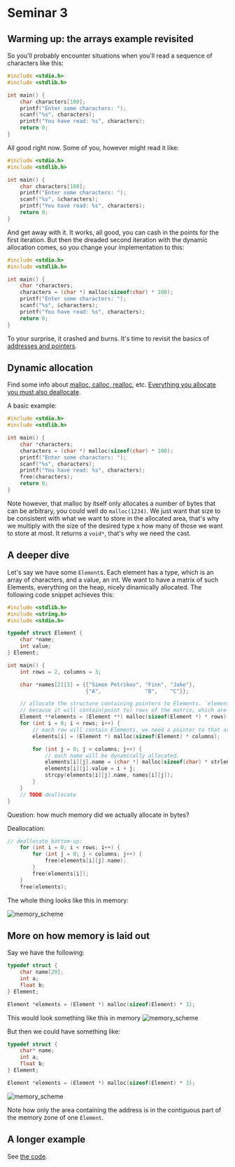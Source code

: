 # Seminar 3

## Warming up: the arrays  example revisited

So you'll probably encounter situations when you'll read a sequence of characters like this:

```c
#include <stdio.h>
#include <stdlib.h>

int main() {
    char characters[100];
    printf("Enter some characters: ");
    scanf("%s", characters);
    printf("You have read: %s", characters);
    return 0;
}
```

All good right now. Some of you, however might read it like:

```c
#include <stdio.h>
#include <stdlib.h>

int main() {
    char characters[100];
    printf("Enter some characters: ");
    scanf("%s", &characters);
    printf("You have read: %s", characters);
    return 0;
}
```

And get away with it. It works, all good, you can cash in the points for the first iteration.
But then the dreaded second iteration with the dynamic allocation comes, so you
change your implementation to this:

```c
#include <stdio.h>
#include <stdlib.h>

int main() {
    char *characters;
    characters = (char *) malloc(sizeof(char) * 100);
    printf("Enter some characters: ");
    scanf("%s", &characters);
    printf("You have read: %s", characters);
    return 0;
}
```

To your surprise, it crashed and burns. It's time to revisit the basics
of [addresses and pointers](https://github.com/imimali/oop-2023/tree/master/c-intro#further-on-pointers-to-static-and-dynamic-arrays).

## Dynamic allocation

Find some info about [malloc, calloc, realloc](https://man7.org/linux/man-pages/man3/malloc.3.html), etc.
[Everything you allocate you must also deallocate](https://youtu.be/guuYU74wU70?t=70).

A basic example:

```c
#include <stdio.h>
#include <stdlib.h>

int main() {
    char *characters;
    characters = (char *) malloc(sizeof(char) * 100);
    printf("Enter some characters: ");
    scanf("%s", characters);
    printf("You have read: %s", characters);
    free(characters);
    return 0;
}
```

Note however, that malloc by itself only allocates a number of bytes that can be
arbitrary, you could well do `malloc(1234)`. We just want that size
to be consistent with what we want to store in the allocated area, that's why we
multiply with the size of the desired type x how many of those we want to store at most.
It returns a `void*`, that's why we need the cast.

## A deeper dive
Let's say we have some `Element`s. Each element has a type, which is an array of characters, and a value, an int.
We want to have a matrix of such Elements, everything on the heap, nicely dinamically allocated.
The following code snippet achieves this:
```c
#include <stdlib.h>
#include <string.h>
#include <stdio.h>

typedef struct Element {
    char *name;
    int value;
} Element;

int main() {
    int rows = 2, columns = 3;

    char *names[2][3] = {{"Simon Petrikov", "Finn", "Jake"},
                         {"A",              "B",    "C"}};

    // allocate the structure containing pointers to Elements. `elements` is a pointer to a pointer of Elements,
    // because it will contain(point to) rows of the matrix, which are actually pointers to Elements.
    Element **elements = (Element **) malloc(sizeof(Element *) * rows);
    for (int i = 0; i < rows; i++) {
        // each row will contain Elements, we need a pointer to that area
        elements[i] = (Element *) malloc(sizeof(Element) * columns);

        for (int j = 0; j < columns; j++) {
            // each name will be dynamically allocated.
            elements[i][j].name = (char *) malloc(sizeof(char) * strlen(names[i][j]));
            elements[i][j].value = i + j;
            strcpy(elements[i][j].name, names[i][j]);
        }
    }
    // TODO deallocate
}
```

Question: how much memory did we actually allocate in bytes?


Deallocation:
```c
// deallocate bottom-up:
    for (int i = 0; i < rows; i++) {
        for (int j = 0; j < columns; j++) {
            free(elements[i][j].name);
        }
        free(elements[i]);
    }
    free(elements);
```

The whole thing looks like this in memory:

![memory_scheme](/pics/memory_scheme.png)

## More on how memory is laid out
Say we have the following:
```c
typedef struct {
    char name[20];
    int a;
    float b;
} Element;

Element *elements = (Element *) malloc(sizeof(Element) * 3);
```
This would look something like this in memory
![memory_scheme](/pics/memory_scheme_2.png)

But then we could have something like:
```c
typedef struct {
    char* name;
    int a;
    float b;
} Element;

Element *elements = (Element *) malloc(sizeof(Element) * 3);
```
![memory_scheme](/pics/memory_scheme_3.png)

Note how only the area containing the address is in the contiguous part
of the memory zone of one `Element`. 

## A longer example

See [the code](./main.c).

